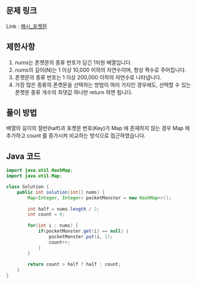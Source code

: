 ## 문제 링크
Link : [해시_포켓몬](https://school.programmers.co.kr/learn/courses/30/lessons/1845)

## 제한사항
1. nums는 폰켓몬의 종류 번호가 담긴 1차원 배열입니다.
2. nums의 길이(N)는 1 이상 10,000 이하의 자연수이며, 항상 짝수로 주어집니다.
3. 폰켓몬의 종류 번호는 1 이상 200,000 이하의 자연수로 나타냅니다.
4. 가장 많은 종류의 폰켓몬을 선택하는 방법이 여러 가지인 경우에도, 선택할 수 있는 폰켓몬 종류 개수의 최댓값 하나만 return 하면 됩니다.

## 풀이 방법
배열의 길이의 절반(half)과 포켓몬 번호(Key)가 Map 에 존재하지 않는 경우 Map 에 추가하고 count 를 증가시켜 비교하는 방식으로 접근하였습니다.


## Java 코드
````java
import java.util.HashMap;
import java.util.Map;

class Solution {
    public int solution(int[] nums) {
        Map<Integer, Integer> pocketMonster = new HashMap<>();
        
        int half = nums.length / 2;
        int count = 0;
        
        for(int i : nums) {
            if(pocketMonster.get(i) == null) {
                pocketMonster.put(i, 1);
                count++;
            }
        }
        
        return count > half ? half : count;
    }
}
````